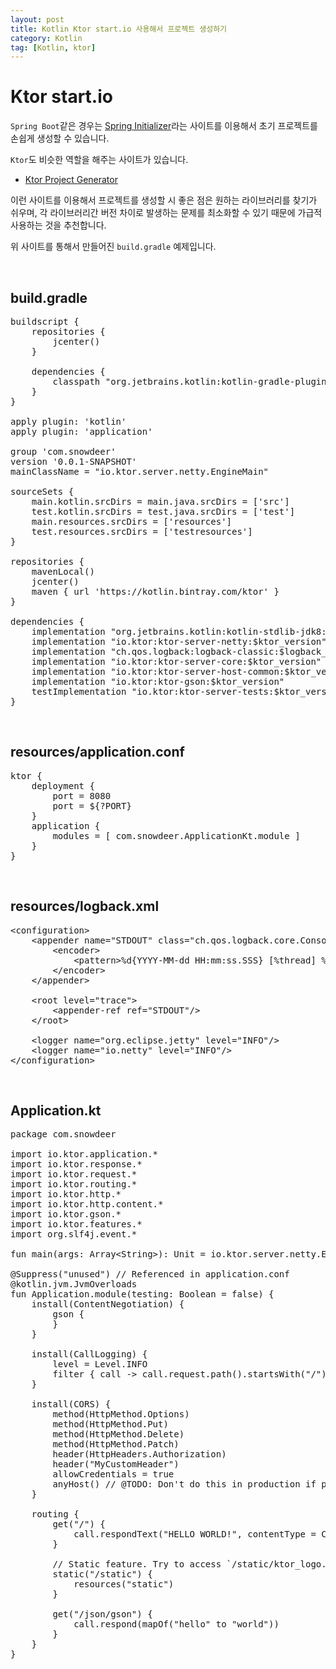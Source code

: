 ```yaml
---
layout: post
title: Kotlin Ktor start.io 사용해서 프로젝트 생성하기
category: Kotlin
tag: [Kotlin, ktor]
---
```


# Ktor start.io

`Spring Boot`같은 경우는 [Spring Initializer](https://start.spring.io)라는 사이트를 이용해서 
초기 프로젝트를 손쉽게 생성할 수 있습니다.

`Ktor`도 비슷한 역할을 해주는 사이트가 있습니다.

* [Ktor Project Generator](https://start.ktor.io/)

이런 사이트를 이용해서 프로젝트를 생성할 시 좋은 점은 원하는 라이브러리를 찾기가 쉬우며, 
각 라이브러리간 버전 차이로 발생하는 문제를 최소화할 수 있기 때문에 가급적 사용하는 것을 추천합니다.

위 사이트를 통해서 만들어진 `build.gradle` 예제입니다.

<br>

## build.gradle

<pre class="prettyprint">
buildscript {
    repositories {
        jcenter()
    }
    
    dependencies {
        classpath "org.jetbrains.kotlin:kotlin-gradle-plugin:$kotlin_version"
    }
}

apply plugin: 'kotlin'
apply plugin: 'application'

group 'com.snowdeer'
version '0.0.1-SNAPSHOT'
mainClassName = "io.ktor.server.netty.EngineMain"

sourceSets {
    main.kotlin.srcDirs = main.java.srcDirs = ['src']
    test.kotlin.srcDirs = test.java.srcDirs = ['test']
    main.resources.srcDirs = ['resources']
    test.resources.srcDirs = ['testresources']
}

repositories {
    mavenLocal()
    jcenter()
    maven { url 'https://kotlin.bintray.com/ktor' }
}

dependencies {
    implementation "org.jetbrains.kotlin:kotlin-stdlib-jdk8:$kotlin_version"
    implementation "io.ktor:ktor-server-netty:$ktor_version"
    implementation "ch.qos.logback:logback-classic:$logback_version"
    implementation "io.ktor:ktor-server-core:$ktor_version"
    implementation "io.ktor:ktor-server-host-common:$ktor_version"
    implementation "io.ktor:ktor-gson:$ktor_version"
    testImplementation "io.ktor:ktor-server-tests:$ktor_version"
}
</pre>

<br>

## resources/application.conf

<pre class="prettyprint">
ktor {
    deployment {
        port = 8080
        port = ${?PORT}
    }
    application {
        modules = [ com.snowdeer.ApplicationKt.module ]
    }
}
</pre>

<br>

## resources/logback.xml

<pre class="prettyprint">
&lt;configuration&gt;
    &lt;appender name="STDOUT" class="ch.qos.logback.core.ConsoleAppender"&gt;
        &lt;encoder&gt;
            &lt;pattern&gt;%d{YYYY-MM-dd HH:mm:ss.SSS} [%thread] %-5level %logger{36} - %msg%n&lt;/pattern&gt;
        &lt;/encoder&gt;
    &lt;/appender&gt;

    &lt;root level="trace"&gt;
        &lt;appender-ref ref="STDOUT"/&gt;
    &lt;/root&gt;

    &lt;logger name="org.eclipse.jetty" level="INFO"/&gt;
    &lt;logger name="io.netty" level="INFO"/&gt;
&lt;/configuration&gt;
</pre>

<br>

## Application.kt

<pre class="prettyprint">
package com.snowdeer

import io.ktor.application.*
import io.ktor.response.*
import io.ktor.request.*
import io.ktor.routing.*
import io.ktor.http.*
import io.ktor.http.content.*
import io.ktor.gson.*
import io.ktor.features.*
import org.slf4j.event.*

fun main(args: Array&lt;String&gt;): Unit = io.ktor.server.netty.EngineMain.main(args)

@Suppress("unused") // Referenced in application.conf
@kotlin.jvm.JvmOverloads
fun Application.module(testing: Boolean = false) {
    install(ContentNegotiation) {
        gson {
        }
    }

    install(CallLogging) {
        level = Level.INFO
        filter { call -> call.request.path().startsWith("/") }
    }

    install(CORS) {
        method(HttpMethod.Options)
        method(HttpMethod.Put)
        method(HttpMethod.Delete)
        method(HttpMethod.Patch)
        header(HttpHeaders.Authorization)
        header("MyCustomHeader")
        allowCredentials = true
        anyHost() // @TODO: Don't do this in production if possible. Try to limit it.
    }

    routing {
        get("/") {
            call.respondText("HELLO WORLD!", contentType = ContentType.Text.Plain)
        }

        // Static feature. Try to access `/static/ktor_logo.svg`
        static("/static") {
            resources("static")
        }

        get("/json/gson") {
            call.respond(mapOf("hello" to "world"))
        }
    }
}
</pre>